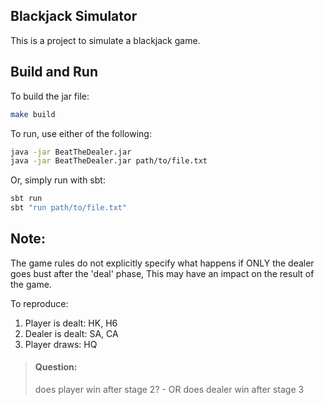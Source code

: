 ## Blackjack Simulator 

This is a project to simulate a blackjack game.

## Build and Run 

To build the jar file:
```bash
make build
```

To run, use either of the following:
```bash
java -jar BeatTheDealer.jar 
java -jar BeatTheDealer.jar path/to/file.txt
```

Or, simply run with sbt:
```bash 
sbt run
sbt "run path/to/file.txt"
```

## Note:
The game rules do not explicitly specify what happens if ONLY the dealer goes bust after the 'deal' phase, 
This may have an impact on the result of the game. 

To reproduce: 
1. Player is dealt: HK, H6
2. Dealer is dealt: SA, CA
3. Player draws: HQ

> #### Question:
> 
> does player win after stage 2? - OR does dealer win after stage 3
